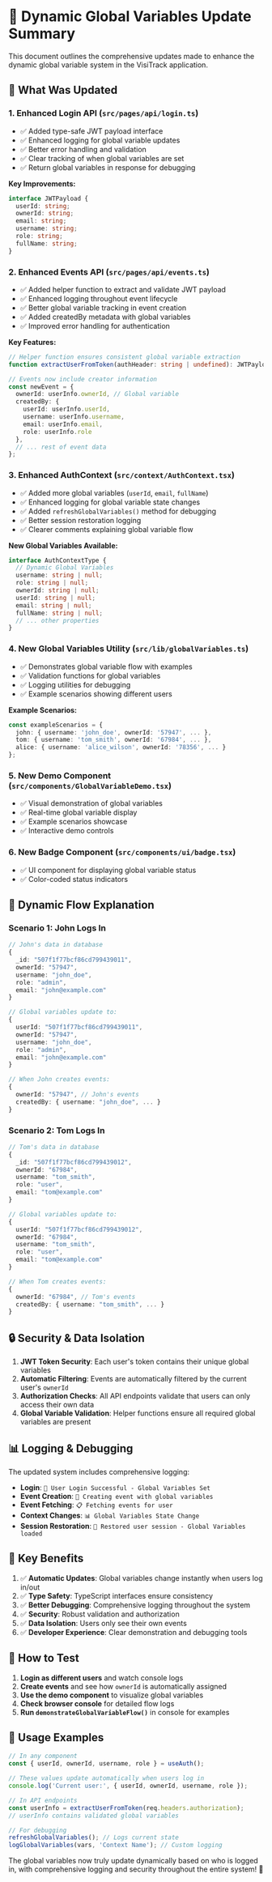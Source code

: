 # 🔄 Dynamic Global Variables Update Summary

This document outlines the comprehensive updates made to enhance the dynamic global variable system in the VisiTrack application.

## 🎯 **What Was Updated**

### 1. **Enhanced Login API** (`src/pages/api/login.ts`)
- ✅ Added type-safe JWT payload interface
- ✅ Enhanced logging for global variable updates
- ✅ Better error handling and validation
- ✅ Clear tracking of when global variables are set
- ✅ Return global variables in response for debugging

**Key Improvements:**
```typescript
interface JWTPayload {
  userId: string;
  ownerId: string;
  email: string;
  username: string;
  role: string;
  fullName: string;
}
```

### 2. **Enhanced Events API** (`src/pages/api/events.ts`)
- ✅ Added helper function to extract and validate JWT payload
- ✅ Enhanced logging throughout event lifecycle
- ✅ Better global variable tracking in event creation
- ✅ Added createdBy metadata with global variables
- ✅ Improved error handling for authentication

**Key Features:**
```typescript
// Helper function ensures consistent global variable extraction
function extractUserFromToken(authHeader: string | undefined): JWTPayload

// Events now include creator information
const newEvent = {
  ownerId: userInfo.ownerId, // Global variable
  createdBy: {
    userId: userInfo.userId,
    username: userInfo.username,
    email: userInfo.email,
    role: userInfo.role
  },
  // ... rest of event data
};
```

### 3. **Enhanced AuthContext** (`src/context/AuthContext.tsx`)
- ✅ Added more global variables (`userId`, `email`, `fullName`)
- ✅ Enhanced logging for global variable state changes
- ✅ Added `refreshGlobalVariables()` method for debugging
- ✅ Better session restoration logging
- ✅ Clearer comments explaining global variable flow

**New Global Variables Available:**
```typescript
interface AuthContextType {
  // Dynamic Global Variables
  username: string | null;
  role: string | null;
  ownerId: string | null;
  userId: string | null;
  email: string | null;
  fullName: string | null;
  // ... other properties
}
```

### 4. **New Global Variables Utility** (`src/lib/globalVariables.ts`)
- ✅ Demonstrates global variable flow with examples
- ✅ Validation functions for global variables
- ✅ Logging utilities for debugging
- ✅ Example scenarios showing different users

**Example Scenarios:**
```typescript
const exampleScenarios = {
  john: { username: 'john_doe', ownerId: '57947', ... },
  tom: { username: 'tom_smith', ownerId: '67984', ... },
  alice: { username: 'alice_wilson', ownerId: '78356', ... }
};
```

### 5. **New Demo Component** (`src/components/GlobalVariableDemo.tsx`)
- ✅ Visual demonstration of global variables
- ✅ Real-time global variable display
- ✅ Example scenarios showcase
- ✅ Interactive demo controls

### 6. **New Badge Component** (`src/components/ui/badge.tsx`)
- ✅ UI component for displaying global variable status
- ✅ Color-coded status indicators

## 🔄 **Dynamic Flow Explanation**

### **Scenario 1: John Logs In**
```typescript
// John's data in database
{
  _id: "507f1f77bcf86cd799439011",
  ownerId: "57947",
  username: "john_doe",
  role: "admin",
  email: "john@example.com"
}

// Global variables update to:
{
  userId: "507f1f77bcf86cd799439011",
  ownerId: "57947",
  username: "john_doe",
  role: "admin",
  email: "john@example.com"
}

// When John creates events:
{
  ownerId: "57947", // John's events
  createdBy: { username: "john_doe", ... }
}
```

### **Scenario 2: Tom Logs In**
```typescript
// Tom's data in database
{
  _id: "507f1f77bcf86cd799439012",
  ownerId: "67984",
  username: "tom_smith",
  role: "user",
  email: "tom@example.com"
}

// Global variables update to:
{
  userId: "507f1f77bcf86cd799439012",
  ownerId: "67984",
  username: "tom_smith",
  role: "user",
  email: "tom@example.com"
}

// When Tom creates events:
{
  ownerId: "67984", // Tom's events
  createdBy: { username: "tom_smith", ... }
}
```

## 🔒 **Security & Data Isolation**

1. **JWT Token Security**: Each user's token contains their unique global variables
2. **Automatic Filtering**: Events are automatically filtered by the current user's `ownerId`
3. **Authorization Checks**: All API endpoints validate that users can only access their own data
4. **Global Variable Validation**: Helper functions ensure all required global variables are present

## 📊 **Logging & Debugging**

The updated system includes comprehensive logging:

- **Login**: `🔐 User Login Successful - Global Variables Set`
- **Event Creation**: `🚀 Creating event with global variables`
- **Event Fetching**: `📋 Fetching events for user`
- **Context Changes**: `📊 Global Variables State Change`
- **Session Restoration**: `🔐 Restored user session - Global Variables loaded`

## 🎯 **Key Benefits**

1. ✅ **Automatic Updates**: Global variables change instantly when users log in/out
2. ✅ **Type Safety**: TypeScript interfaces ensure consistency
3. ✅ **Better Debugging**: Comprehensive logging throughout the system
4. ✅ **Security**: Robust validation and authorization
5. ✅ **Data Isolation**: Users only see their own events
6. ✅ **Developer Experience**: Clear demonstration and debugging tools

## 🚀 **How to Test**

1. **Login as different users** and watch console logs
2. **Create events** and see how `ownerId` is automatically assigned
3. **Use the demo component** to visualize global variables
4. **Check browser console** for detailed flow logs
5. **Run `demonstrateGlobalVariableFlow()`** in console for examples

## 📝 **Usage Examples**

```typescript
// In any component
const { userId, ownerId, username, role } = useAuth();

// These values update automatically when users log in
console.log('Current user:', { userId, ownerId, username, role });

// In API endpoints
const userInfo = extractUserFromToken(req.headers.authorization);
// userInfo contains validated global variables

// For debugging
refreshGlobalVariables(); // Logs current state
logGlobalVariables(vars, 'Context Name'); // Custom logging
```

The global variables now truly update dynamically based on who is logged in, with comprehensive logging and security throughout the entire system! 🎯 